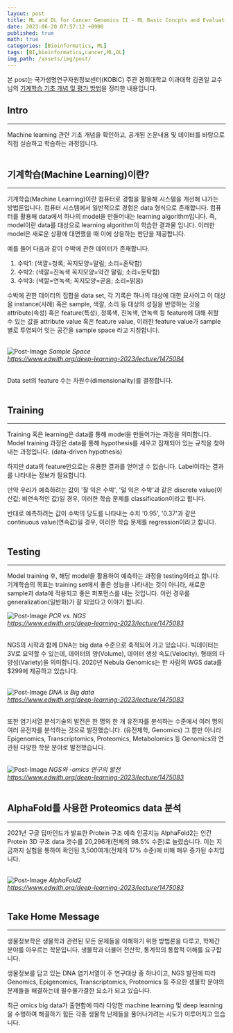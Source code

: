 ```yaml
---
layout: post
title: ML and DL for Cancer Genomics II - ML Basic Concpts and Evaluation Methods
date: 2023-06-20 07:57:12 +0900
published: true
math: true
categories: [Bioinformatics, ML]
tags: [BI,bioinformatics,cancer,ML,DL]
img_path: /assets/img/post/
---
```


본 post는 국가생명연구자원정보센터(KOBIC) 주관 경희대학교 이과대학 김권일 교수님의 [기계학습 기초 개념 및 평가 방법](https://www.edwith.org/deep-learning-2023/lecture/1475084, "기계학습 기초 개념 및 평가 방법")을 정리한 내용입니다.


## Intro
***

Machine learning 관련 기초 개념을 확인하고, 공개된 논문내용 및 데이터를 바탕으로 직접 실습하고 학습하는 과정입니다.
<br><br>


## 기계학습(Machine Learning)이란?
***

기계학습(Machine Learning)이란 컴퓨터로 경험을 활용해 시스템을 개선해 나가는 방법론입니다. 컴퓨터 시스템에서 일반적으로 경험은 data 형식으로 존재합니다. 컴퓨터를 활용해 data에서 하나의 model을 만들어내는 learning algorithm입니다. 즉, model이란 data를 대상으로 learning algorithm이 학습한 결과물 입니다. 이러한 model은 새로운 상황에 대면했을 때 이에 상응하는 판단을 제공합니다.

예를 들어 다음과 같이 수박에 관한 데이터가 존재합니다.

1. 수박1: (색깔=청록; 꼭지모양=말림; 소리=혼탁함)
2. 수박2: (색깔=진녹색 꼭지모양=약간 말림; 소리=둔탁함)
3. 수박3: (색깔=연녹색; 꼭지모양=곧음; 소리=맑음)

수박에 관한 데이터의 집합을 data set,
각 기록은 하나의 대상에 대한 묘사이고 이 대상을 instance(사례) 혹은 sample,
색깔, 소리 등 대상의 성질을 반영하는 것을 attribute(속성) 혹은 feature(특성),
청록색, 진녹색, 연녹색 등 feature에 대해 취할 수 있는 값을 attribute value 혹은 feature value,
이러한 feature value가 sample별로 투영되어 잇는 공간을 sample space
라고 지칭합니다.
<br><br>


![Post-Image](MLDL4CancerGenome7.png)
_Sample Space<br>
https://www.edwith.org/deep-learning-2023/lecture/1475084_
<br><br>


Data set의 feature 수는 차원수(dimensionality)를 결정합니다.
<br><br>


## Training
***

Training 혹은 learning은 data를 통해 model을 만들어가는 과정을 의미합니다. Model training 과정은 data를 통해 hypothesis를 세우고 잠재되어 있는 규칙을 찾아내는 과정입니다. (data-driven hypothesis)

하지만 data의 feature만으로는 유용한 결과를 얻어낼 수 없습니다. Label이라는 결과를 나타내는 정보가 필요합니다.

만약 우리가 예측하려는 값이 '잘 익은 수박', '덜 익은 수박'과 같은 discrete value(이산값; 비연속적인 값)일 경우, 이러한 학습 문제를 classification이라고 합니다.

반대로 예측하려는 값이 수박의 당도를 나타내는 수치 '0.95', '0.37'과 같은 continuous value(연속값)일 경우, 이러한 학습 문제를 regression이라고 합니다.
<br><br>


## Testing
***

Model training 후, 해당 model을 활용하여 예측하는 과정을 testing이라고 합니다. 기계학습의 목표는 training set에서 좋은 성능을 나타내는 것이 아니라, 새로운 sample과 data에 적용되고 좋은 퍼포먼스를 내는 것입니다. 이런 경우를 generalization(일반화)가 잘 되었다고 이야기 합니다.

![Post-Image](MLDL4CancerGenome3.png)
_PCR vs. NGS<br>
https://www.edwith.org/deep-learning-2023/lecture/1475083_
<br><br>


NGS의 시작과 함께 DNA는 big data 수준으로 축적되어 가고 있습니다. 빅데이터는 3V로 요약할 수 있는데, 데이터의 양(Volume), 데이터 생성 속도(Velocity), 형태의 다양성(Variety)을 의미합니다. 2020년 Nebula Genomics는 한 사람의 WGS data를 $299에 제공하고 있습니다.
<br><br>


![Post-Image](MLDL4CancerGenome4.png)
_DNA is Big data<br>
https://www.edwith.org/deep-learning-2023/lecture/1475083_
<br><br>


또한 염기서열 분석기술의 발전은 한 명의 한 개 유전자를 분석하는 수준에서 여러 명의 여러 유전자를 분석하는 것으로 발전했습니다. (유전체학, Genomics) 그 뿐만 아니라 Epigenomics, Transcriptomics, Proteomics, Metabolomics 등 Genomics와 연관된 다양한 학문 분야로 발전했습니다.
<br><br>


![Post-Image](MLDL4CancerGenome5.png)
_NGS와 -omics 연구의 발전<br>
https://www.edwith.org/deep-learning-2023/lecture/1475083_
<br><br>


## AlphaFold를 사용한 Proteomics data 분석
***

2021년 구글 딥마인드가 발표한 Protein 구조 예측 인공지능 AlphaFold2는 인간 Protein 3D 구조 data 갯수를 20,296개(전체의 98.5% 수준)로 늘렸습니다. 이는 지금까지 실험을 통하여 확인된 3,500여개(전체의 17% 수준)에 비해 매우 증가된 수치입니다.
<br><br>


![Post-Image](MLDL4CancerGenome6.png)
_AlphaFold2<br>
https://www.edwith.org/deep-learning-2023/lecture/1475083_
<br><br>


## Take Home Message
***
생물정보학은 생물학과 관련된 모든 문제들을 이해하기 위한 방법론을 다루고, 학제간 분야를 아우르는 학문입니다. 생물학과 더불어 전산학, 통계학의 통합적 이해를 요구합니다.

생물정보를 담고 있는 DNA 염기서열이 주 연구대상 중 하나이고, NGS 발전에 따라 Genomics, Epigenomics, Transcriptomics, Proteomics 등 주요한 생물학 분야의 문제들을 해결하는데 필수불가결한 요소가 되고 있습니다.

최근 omics big data가 출현함에 따라 다양한 machine learning 및 deep learning을 수행하여 해결하기 힘든 각종 생물학 난제들을 풀어나가려는 시도가 이루어지고 있습니다.